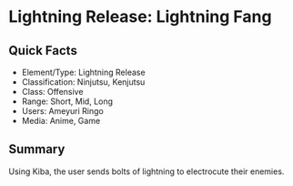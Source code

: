 # Lightning Release: Lightning Fang

## Quick Facts
- Element/Type: Lightning Release
- Classification: Ninjutsu, Kenjutsu
- Class: Offensive
- Range: Short, Mid, Long
- Users: Ameyuri Ringo
- Media: Anime, Game

## Summary
Using Kiba, the user sends bolts of lightning to electrocute their enemies.
